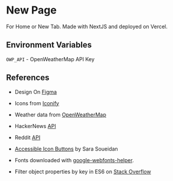 # New Page

For Home or New Tab. Made with NextJS and deployed on Vercel.

## Environment Variables

`OWP_API` - OpenWeatherMap API Key

## References

- Design On [Figma](https://www.figma.com/file/p2PtZwZPG1GHZ8VtGl66Tr/New-Page?node-id=0%3A1)

- Icons from [Iconify](https://iconify.design/)

- Weather data from [OpenWeatherMap](https://openweathermap.org/api)

- HackerNews [API](https://github.com/HackerNews/API)

- Reddit [API](https://old.reddit.com/dev/api/)

- [Accessible Icon Buttons](<(https://www.sarasoueidan.com/blog/accessible-icon-buttons/)>) by Sara Soueidan

- Fonts downloaded with [google-webfonts-helper](https://google-webfonts-helper.herokuapp.com/fonts).

- Filter object properties by key in ES6 on [Stack Overflow](https://stackoverflow.com/questions/38750705/filter-object-properties-by-key-in-es6)
